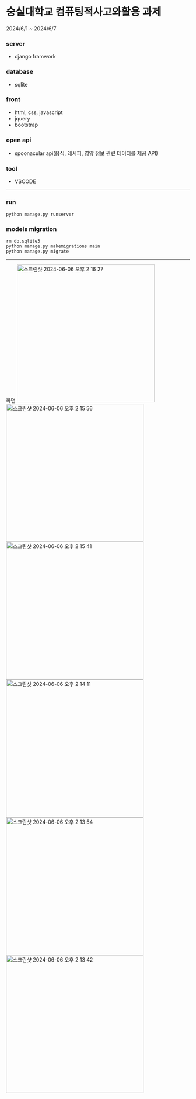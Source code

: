 # 숭실대학교 컴퓨팅적사고와활용 과제
2024/6/1 ~ 2024/6/7

### server
- django framwork

### database
- sqlite

### front
- html, css, javascript
- jquery
- bootstrap

### open api
- spoonacular api(음식, 레시피, 영양 정보 관련 데이터를 제공 API)

### tool
- VSCODE

---
### run
    python manage.py runserver
### models migration
    rm db.sqlite3
    python manage.py makemigrations main
    python manage.py migrate

---
화면
<img width="377" alt="스크린샷 2024-06-06 오후 2 16 27" src="https://github.com/devSOWON0628/web_study/assets/48439367/e1c8ad8e-2ba8-4bcd-9ee8-8aa8fc5fbc53">
<img width="377" alt="스크린샷 2024-06-06 오후 2 15 56" src="https://github.com/devSOWON0628/web_study/assets/48439367/2851d6c5-9640-42ae-bba5-650c37d16d16">
<img width="377" alt="스크린샷 2024-06-06 오후 2 15 41" src="https://github.com/devSOWON0628/web_study/assets/48439367/eff43518-abe3-487a-8d7f-2d101149bd30">
<img width="377" alt="스크린샷 2024-06-06 오후 2 14 11" src="https://github.com/devSOWON0628/web_study/assets/48439367/3d59c71e-801c-4dba-a317-5a68b5848630">
<img width="377" alt="스크린샷 2024-06-06 오후 2 13 54" src="https://github.com/devSOWON0628/web_study/assets/48439367/3b73f961-0df8-4c6a-830a-00c279feee9c">
<img width="377" alt="스크린샷 2024-06-06 오후 2 13 42" src="https://github.com/devSOWON0628/web_study/assets/48439367/ead86fe8-1c54-4279-b167-5207e4dd32bb">
